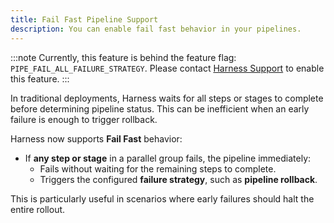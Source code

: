 ```yaml
---
title: Fail Fast Pipeline Support
description: You can enable fail fast behavior in your pipelines.
---
```


:::note
Currently, this feature is behind the feature flag: `PIPE_FAIL_ALL_FAILURE_STRATEGY`. Please contact [Harness Support](mailto:support@harness.io) to enable this feature.
:::

In traditional deployments, Harness waits for all steps or stages to complete before determining pipeline status. This can be inefficient when an early failure is enough to trigger rollback.

Harness now supports **Fail Fast** behavior:

- If **any step or stage** in a parallel group fails, the pipeline immediately:
  - Fails without waiting for the remaining steps to complete.
  - Triggers the configured **failure strategy**, such as **pipeline rollback**.

This is particularly useful in scenarios where early failures should halt the entire rollout.
